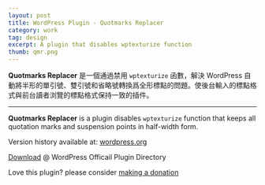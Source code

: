 ```yaml
---
layout: post
title: WordPress Plugin - Quotmarks Replacer
category: work
tag: design
excerpt: A plugin that disables wptexturize function
thumb: qmr.png
---
```


<div class=txt>
<p lang="zh"><strong>Quotmarks Replacer</strong> 是一個通過禁用 <code>wptexturize</code> 函數，解決 WordPress 自動將半形的單引號、雙引號和省略號轉換爲全形標點的問題。使後台輸入的標點格式與前台讀者浏覽的標點格式保持一致的插件。</p>

<hr data-placeholder="English">

<p><strong>Quotmarks Replacer</strong> is a plugin disables <code>wptexturize</code> function that keeps all quotation marks and suspension points in half-width form.</p>

<p class=note>Version history available at: <a href="http://wordpress.org/extend/plugins/quotmarks-replacer/changelog/">wordpress.org</a></p>

<p class=download><a href="http://wordpress.org/extend/plugins/quotmarks-replacer/">Download</a> @ WordPress Officail Plugin Directory</p>

<p class=store>Love this plugin? please consider <a href="{{ site.donate }}">making a donation</a></p>
</div>